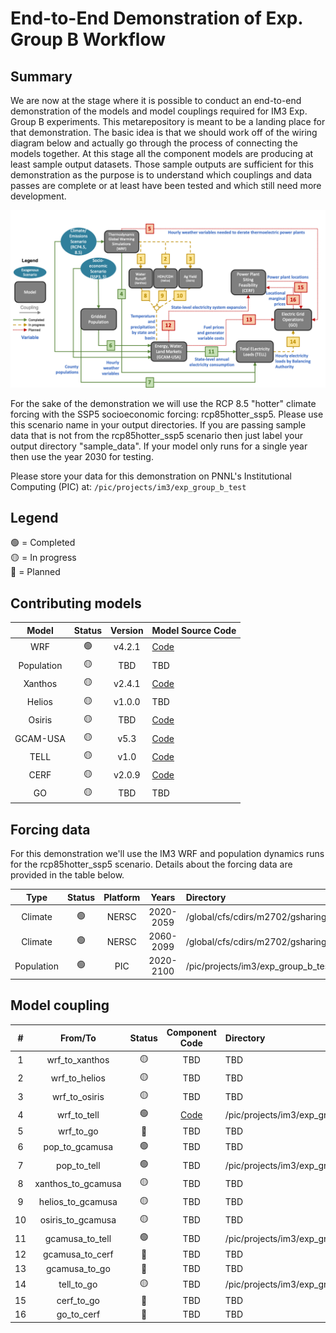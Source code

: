 # End-to-End Demonstration of Exp. Group B Workflow

## Summary
We are now at the stage where it is possible to conduct an end-to-end demonstration of the models and model couplings 
required for IM3 Exp. Group B experiments. This metarepository is meant to be a landing place for that
demonstration. The basic idea is that we should work off of the wiring diagram below and actually go through
the process of connecting the models together. At this stage all the component models are producing at least sample 
output datasets. Those sample outputs are sufficient for this demonstration as the purpose is to understand which 
couplings and data passes are complete or at least have been tested and which still need more development.

<p align="center">
  <img src="experiment_diagram/experiment-B-N6_interconnect.png" />
</p>

For the sake of the demonstration we will use the RCP 8.5 "hotter" climate forcing with the SSP5 socioeconomic
forcing: rcp85hotter_ssp5. Please use this scenario name in your output directories. If you are passing sample data 
that is not from the rcp85hotter_ssp5 scenario then just label your output directory "sample_data". If your model only
runs for a single year then use the year 2030 for testing.

Please store your data for this demonstration on PNNL's Institutional Computing (PIC) at: `/pic/projects/im3/exp_group_b_test`

## Legend
🟢 = Completed  
🟡 = In progress  
🔴 = Planned 

## Contributing models
| Model | Status | Version | Model Source Code |
|:-:|:-:|:-:|:--|
| WRF | 🟢 | v4.2.1 | [Code](https://github.com/IMMM-SFA/wrf_historical) |
| Population | 🟡 | TBD | TBD |
| Xanthos | 🟡 | v2.4.1 | [Code](https://github.com/JGCRI/xanthos) |
| Helios | 🟡 | v1.0.0 | TBD |
| Osiris | 🟡 | TBD | [Code](https://github.com/JGCRI/osiris) |
| GCAM-USA | 🟡 | v5.3 | [Code](https://stash.pnnl.gov/projects/JGCRI/repos/gcam-core/browse?at=refs%2Fheads%2Fzk%2Ffeature%2Fgcam-usa-im3) |
| TELL | 🟡 | v1.0 | [Code](https://github.com/IMMM-SFA/tell) |
| CERF | 🟡 | v2.0.9 | [Code](https://github.com/IMMM-SFA/cerf) |
| GO | 🟡 | TBD | TBD |

## Forcing data
For this demonstration we'll use the IM3 WRF and population dynamics runs for the rcp85hotter_ssp5 scenario. Details 
about the forcing data are provided in the table below.

| Type | Status | Platform | Years | Directory | Documentation |
|:-:|:-:|:-:|:-:|:--|:--|
| Climate | 🟢 | NERSC | 2020-2059 | /global/cfs/cdirs/m2702/gsharing/CONUS_TGW_WRF_SSP585_HOT_NEAR | [Documentation](https://immm-sfa.atlassian.net/wiki/spaces/IP/pages/1979809807/Accessing+Historical+and+Future+IM3+Climate+Forcing) |
| Climate | 🟢 | NERSC | 2060-2099 | /global/cfs/cdirs/m2702/gsharing/CONUS_TGW_WRF_SSP585_HOT_FAR | [Documentation](https://immm-sfa.atlassian.net/wiki/spaces/IP/pages/1979809807/Accessing+Historical+and+Future+IM3+Climate+Forcing) |
| Population | 🟢 | PIC | 2020-2100 | /pic/projects/im3/exp_group_b_test/forcing_data/population | TBD |

## Model coupling
| # | From/To | Status | Component Code | Directory | Documentation |
|:-:|:-:|:-:|:-:|:--|:-:|
| 1  | wrf_to_xanthos | 🟡 | TBD | TBD | [Documentation](https://immm-sfa.github.io/khan-etal_2022_im3gcamusa/) |
| 2  | wrf_to_helios | 🟡 | TBD | TBD | [Documentation](https://immm-sfa.github.io/khan-etal_2022_im3gcamusa/) |
| 3  | wrf_to_osiris | 🟡 | TBD | TBD | [Documentation](https://immm-sfa.github.io/khan-etal_2022_im3gcamusa/) |
| 4  | wrf_to_tell | 🟢 | [Code](https://github.com/IMMM-SFA/im3components/tree/main/im3components/wrf_to_tell) | /pic/projects/im3/exp_group_b_test/forcing_data/wrf_to_tell/wrf_tell_bas_output/rcp85hotter_ssp5 | [Documentation](https://github.com/IMMM-SFA/im3components/tree/main/im3components/wrf_to_tell) |
| 5  | wrf_to_go | 🔴 | TBD | TBD | TBD |
| 6  | pop_to_gcamusa | 🟢 | TBD | TBD | TBD |
| 7  | pop_to_tell | 🟢 | TBD | /pic/projects/im3/exp_group_b_test/forcing_data/population | TBD |
| 8  | xanthos_to_gcamusa | 🟡 | TBD | TBD | TBD |
| 9  | helios_to_gcamusa | 🟡 | TBD | TBD | TBD |
| 10 | osiris_to_gcamusa | 🟡 | TBD | TBD | TBD |
| 11 | gcamusa_to_tell | 🟢 | TBD | /pic/projects/im3/exp_group_b_test/output_data/gcamusa/sample_output | TBD |
| 12 | gcamusa_to_cerf | 🔴 | TBD | TBD | TBD |
| 13 | gcamusa_to_go | 🔴 | TBD | TBD | TBD |
| 14 | tell_to_go | 🟡 | TBD | /pic/projects/im3/exp_group_b_test/output_data/tell/sample_output | TBD |
| 15 | cerf_to_go | 🔴 | TBD | TBD | TBD |
| 16 | go_to_cerf | 🔴 | TBD | TBD | TBD |
